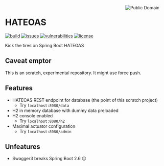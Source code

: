 <a href="LICENSE.md">
<img src="https://unlicense.org/pd-icon.png" alt="Public Domain" align="right"/>
</a>

# HATEOAS

[![build](https://github.com/binkley/hateoas/workflows/build/badge.svg)](https://github.com/binkley/hateoas/actions)
[![issues](https://img.shields.io/github/issues/binkley/hateoas.svg)](https://github.com/binkley/hateoas/issues/)
[![vulnerabilities](https://snyk.io/test/github/binkley/hateoas/badge.svg)](https://snyk.io/test/github/binkley/hateoas)
[![license](https://img.shields.io/badge/license-Public%20Domain-blue.svg)](http://unlicense.org/)

Kick the tires on Spring Boot HATEOAS

## Caveat emptor

This is an scratch, experimental repository.  It might use force push.

## Features

* HATEOAS REST endpoint for database (the point of this scratch project)
  - Try `localhost:8080/data`
* H2 in memory database with dummy data preloaded
* H2 console enabled
    - Try `localhost:8080/h2`
* Maximal actuator configuration
  - Try `localhost:8080/admin`

## Unfeatures

* Swagger3 breaks Spring Boot 2.6 ☹
